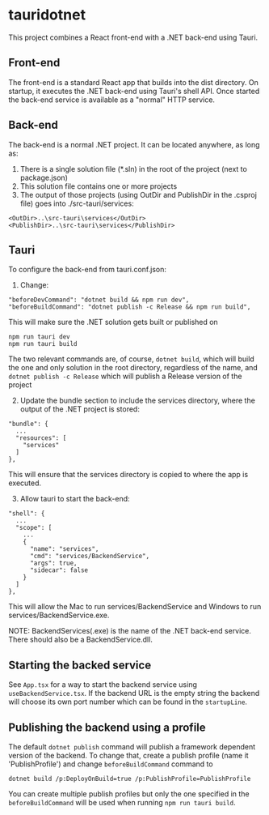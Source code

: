 # tauridotnet

This project combines a React front-end with a .NET back-end using Tauri.

## Front-end

The front-end is a standard React app that builds into the dist directory.
On startup, it executes the .NET back-end using Tauri's shell API. Once started
the back-end service is available as a "normal" HTTP service.

## Back-end

The back-end is a normal .NET project. It can be located anywhere, as long as:

1. There is a single solution file (*.sln) in the root of the project (next to package.json)
2. This solution file contains one or more projects
3. The output of those projects (using OutDir and PublishDir in the .csproj file) goes into ./src-tauri/services:

```
<OutDir>..\src-tauri\services</OutDir>
<PublishDir>..\src-tauri\services</PublishDir>
```
## Tauri

To configure the back-end from tauri.conf.json:

1. Change:

```
"beforeDevCommand": "dotnet build && npm run dev",
"beforeBuildCommand": "dotnet publish -c Release && npm run build",
```

This will make sure the .NET solution gets built or published on

```
npm run tauri dev
npm run tauri build
```

The two relevant commands are, of course, `dotnet build`, which will build
the one and only solution in the root directory, regardless of the name, and
`dotnet publish -c Release` which will publish a Release version of the
project

2. Update the bundle section to include the services directory,
where the output of the .NET project is stored:

```
"bundle": {
  ...
  "resources": [
    "services"
  ]
},
```

This will ensure that the services directory is copied to where the app is executed.

3. Allow tauri to start the back-end:

```
"shell": {
  ...
  "scope": [
    ...
    {
      "name": "services",
      "cmd": "services/BackendService",
      "args": true,
      "sidecar": false
    }
  ]
},
```

This will allow the Mac to run services/BackendService and Windows to run services/BackendService.exe.

NOTE: BackendServices(.exe) is the name of the .NET back-end service. There should also be a BackendService.dll.

## Starting the backed service

See `App.tsx` for a way to start the backend service using `useBackendService.tsx`. If the backend URL is the empty string
the backend will choose its own port number which can be found in the `startupLine`.

## Publishing the backend using a profile

The default `dotnet publish` command will publish a framework dependent version of the backend. To change that,
create a publish profile (name it 'PublishProfile') and change `beforeBuildCommand` command to

`dotnet build /p:DeployOnBuild=true /p:PublishProfile=PublishProfile`

You can create multiple publish profiles but only the one specified in the `beforeBuildCommand` will be used
when running `npm run tauri build`.